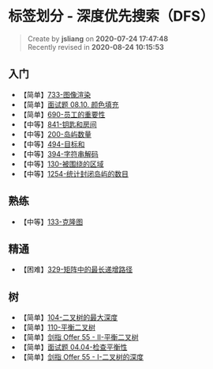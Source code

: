 标签划分 - 深度优先搜索（DFS）
===

> Create by **jsliang** on **2020-07-24 17:47:48**  
> Recently revised in **2020-08-24 10:15:53**

## 入门

* 【简单】[733-图像渲染](https://leetcode-cn.com/problems/flood-fill/)
* 【简单】[面试题 08.10. 颜色填充](https://leetcode-cn.com/problems/color-fill-lcci/)
* 【简单】[690-员工的重要性](https://leetcode-cn.com/problems/employee-importance/)
* 【中等】[841-钥匙和房间](https://leetcode-cn.com/problems/keys-and-rooms/)
* 【中等】[200-岛屿数量](https://leetcode-cn.com/problems/number-of-islands)
* 【中等】[494-目标和](https://leetcode-cn.com/problems/target-sum)
* 【中等】[394-字符串解码](https://leetcode-cn.com/problems/decode-string)
* 【中等】[130-被围绕的区域](https://leetcode-cn.com/problems/surrounded-regions)
* 【中等】[1254-统计封闭岛屿的数目](https://leetcode-cn.com/problems/number-of-closed-islands/)

## 熟练

* 【中等】[133-克隆图](https://leetcode-cn.com/problems/clone-graph)

## 精通

* 【困难】[329-矩阵中的最长递增路径](https://leetcode-cn.com/problems/longest-increasing-path-in-a-matrix)

## 树

* 【简单】[104-二叉树的最大深度](https://leetcode-cn.com/problems/maximum-depth-of-binary-tree/)
* 【简单】[110-平衡二叉树](https://leetcode-cn.com/problems/balanced-binary-tree/)
* 【简单】[剑指 Offer 55 - II-平衡二叉树](https://leetcode-cn.com/problems/ping-heng-er-cha-shu-lcof/)
* 【简单】[面试题 04.04-检查平衡性](https://leetcode-cn.com/problems/check-balance-lcci/)
* 【简单】[剑指 Offer 55 - I-二叉树的深度](https://leetcode-cn.com/problems/er-cha-shu-de-shen-du-lcof/)